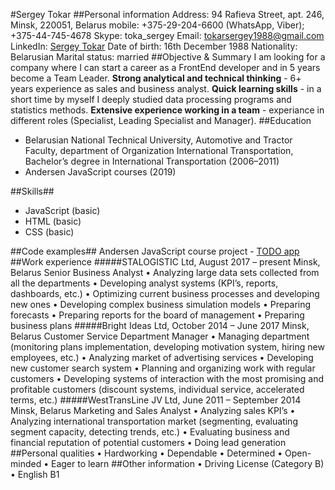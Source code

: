 #Sergey Tokar
##Personal information
Address: 94 Rafieva Street, apt. 246, Minsk, 220051, Belarus
mobile: +375-29-204-6600 (WhatsApp, Viber); +375-44-745-4678
Skype: toka_sergey
Email: tokarsergey1988@gmail.com
LinkedIn: [Sergey Tokar](https://www.linkedin.com/in/sergey-tokar/ "LinkedIn - Sergey Tokar")
Date of birth: 16th December 1988
Nationality: Belarusian
Marital status: married
##Objective & Summary
I am looking for a company where I can start a career as a FrontEnd developer and in 5 years become a Team Leader.
**Strong analytical and technical thinking** - 6+ years experience as sales and business analyst.
**Quick learning skills** - in a short time by myself I deeply studied data processing programs and statistics methods.
**Extensive experience working in a team** - experiance in different roles (Specialist, Leading Specialist and Manager).
##Education
* Belarusian National Technical University, Automotive and Tractor Faculty, department of Organization International Transportation, Bachelor’s degree in International Transportation (2006–2011)
* Andersen JavaScript courses (2019)

##Skills##
* JavaScript (basic)
* HTML (basic)
* CSS (basic)

##Code examples##
Andersen JavaScript course project - [TODO app](https://github.com/sergey-tokar/todo "Sergey Tokar - TODO APP")
##Work experience
#####STALOGISTIC Ltd, August 2017 – present
Minsk, Belarus
Senior Business Analyst
•	Analyzing large data sets collected from all the departments
•	Developing analyst systems (KPI’s, reports, dashboards, etc.)
•	Optimizing current business processes and developing new ones
•	Developing complex business simulation models
•	Preparing forecasts
•	Preparing reports for the board of management
•	Preparing business plans
#####Bright Ideas Ltd, October 2014 – June 2017
Minsk, Belarus
Customer Service Department Manager
•	Managing department (monitoring plans implementation, developing motivation system, hiring new employees, etc.)
•	Analyzing market of advertising services
•	Developing new customer search system
•	Planning and organizing work with regular customers
•	Developing systems of interaction with the most promising and profitable customers (discount systems, individual service, accelerated terms, etc.)
#####WestTransLine JV Ltd, June 2011 – September 2014
Minsk, Belarus
Marketing and Sales Analyst
•	Analyzing sales KPI’s
•	Analyzing international transportation market (segmenting, evaluating segment capacity, detecting trends, etc.)
•	Evaluating business and financial reputation of potential customers
•	Doing lead generation
##Personal qualities
•	Hardworking
•	Dependable
•	Determined
•	Open-minded
•	Eager to learn
##Other information
•	Driving License (Category B)
•	English B1